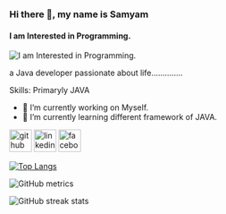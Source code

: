 ### Hi there 👋, my name is Samyam
#### I am Interested in Programming.
![I am Interested in Programming.](h)

a Java developer passionate about life..............

Skills: Primaryly JAVA 

- 🔭 I’m currently working on Myself. 
- 🌱 I’m currently learning different framework of JAVA. 


[<img src='https://cdn.jsdelivr.net/npm/simple-icons@3.0.1/icons/github.svg' alt='github' height='40'>](https://github.com/samyam81)  [<img src='https://cdn.jsdelivr.net/npm/simple-icons@3.0.1/icons/linkedin.svg' alt='linkedin' height='40'>](https://www.linkedin.com/in/samyam-subedi-1396b92a8/)  [<img src='https://cdn.jsdelivr.net/npm/simple-icons@3.0.1/icons/facebook.svg' alt='facebook' height='40'>](https://www.facebook.com/samyam07)  

[![Top Langs](https://github-readme-stats.vercel.app/api/top-langs/?username=samyam81)](https://github.com/anuraghazra/github-readme-stats)

![GitHub metrics](https://metrics.lecoq.io/samyam81)  

![GitHub streak stats](https://streak-stats.demolab.com/?user=samyam81)  


